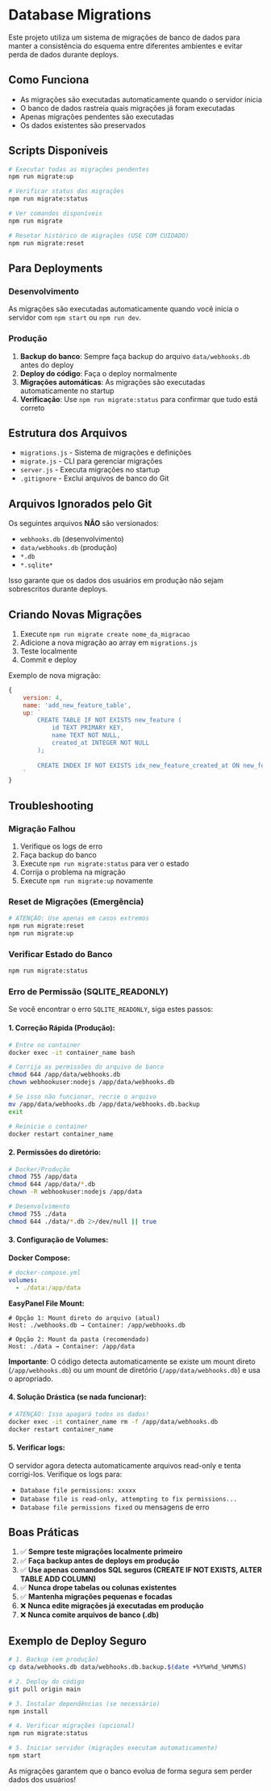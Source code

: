 # Database Migrations

Este projeto utiliza um sistema de migrações de banco de dados para manter a consistência do esquema entre diferentes ambientes e evitar perda de dados durante deploys.

## Como Funciona

- As migrações são executadas automaticamente quando o servidor inicia
- O banco de dados rastreia quais migrações já foram executadas
- Apenas migrações pendentes são executadas
- Os dados existentes são preservados

## Scripts Disponíveis

```bash
# Executar todas as migrações pendentes
npm run migrate:up

# Verificar status das migrações
npm run migrate:status

# Ver comandos disponíveis
npm run migrate

# Resetar histórico de migrações (USE COM CUIDADO)
npm run migrate:reset
```

## Para Deployments

### Desenvolvimento
As migrações são executadas automaticamente quando você inicia o servidor com `npm start` ou `npm run dev`.

### Produção
1. **Backup do banco**: Sempre faça backup do arquivo `data/webhooks.db` antes do deploy
2. **Deploy do código**: Faça o deploy normalmente
3. **Migrações automáticas**: As migrações são executadas automaticamente no startup
4. **Verificação**: Use `npm run migrate:status` para confirmar que tudo está correto

## Estrutura dos Arquivos

- `migrations.js` - Sistema de migrações e definições
- `migrate.js` - CLI para gerenciar migrações
- `server.js` - Executa migrações no startup
- `.gitignore` - Exclui arquivos de banco do Git

## Arquivos Ignorados pelo Git

Os seguintes arquivos **NÃO** são versionados:
- `webhooks.db` (desenvolvimento)
- `data/webhooks.db` (produção)
- `*.db`
- `*.sqlite*`

Isso garante que os dados dos usuários em produção não sejam sobrescritos durante deploys.

## Criando Novas Migrações

1. Execute `npm run migrate create nome_da_migracao`
2. Adicione a nova migração ao array em `migrations.js`
3. Teste localmente
4. Commit e deploy

Exemplo de nova migração:
```javascript
{
    version: 4,
    name: 'add_new_feature_table',
    up: `
        CREATE TABLE IF NOT EXISTS new_feature (
            id TEXT PRIMARY KEY,
            name TEXT NOT NULL,
            created_at INTEGER NOT NULL
        );
        
        CREATE INDEX IF NOT EXISTS idx_new_feature_created_at ON new_feature(created_at);
    `
}
```

## Troubleshooting

### Migração Falhou
1. Verifique os logs de erro
2. Faça backup do banco
3. Execute `npm run migrate:status` para ver o estado
4. Corrija o problema na migração
5. Execute `npm run migrate:up` novamente

### Reset de Migrações (Emergência)
```bash
# ATENÇÃO: Use apenas em casos extremos
npm run migrate:reset
npm run migrate:up
```

### Verificar Estado do Banco
```bash
npm run migrate:status
```

### Erro de Permissão (SQLITE_READONLY)
Se você encontrar o erro `SQLITE_READONLY`, siga estes passos:

#### 1. **Correção Rápida (Produção)**:
```bash
# Entre no container
docker exec -it container_name bash

# Corrija as permissões do arquivo de banco
chmod 644 /app/data/webhooks.db
chown webhookuser:nodejs /app/data/webhooks.db

# Se isso não funcionar, recrie o arquivo
mv /app/data/webhooks.db /app/data/webhooks.db.backup
exit

# Reinicie o container
docker restart container_name
```

#### 2. **Permissões do diretório**:
```bash
# Docker/Produção
chmod 755 /app/data
chmod 644 /app/data/*.db
chown -R webhookuser:nodejs /app/data

# Desenvolvimento
chmod 755 ./data
chmod 644 ./data/*.db 2>/dev/null || true
```

#### 3. **Configuração de Volumes**:

**Docker Compose:**
```yaml
# docker-compose.yml
volumes:
  - ./data:/app/data
```

**EasyPanel File Mount:**
```
# Opção 1: Mount direto do arquivo (atual)
Host: ./webhooks.db → Container: /app/webhooks.db

# Opção 2: Mount da pasta (recomendado)  
Host: ./data → Container: /app/data
```

**Importante**: O código detecta automaticamente se existe um mount direto (`/app/webhooks.db`) ou um mount de diretório (`/app/data/webhooks.db`) e usa o apropriado.

#### 4. **Solução Drástica (se nada funcionar)**:
```bash
# ATENÇÃO: Isso apagará todos os dados!
docker exec -it container_name rm -f /app/data/webhooks.db
docker restart container_name
```

#### 5. **Verificar logs**:
O servidor agora detecta automaticamente arquivos read-only e tenta corrigi-los. Verifique os logs para:
- `Database file permissions: xxxxx`
- `Database file is read-only, attempting to fix permissions...`
- `Database file permissions fixed` ou mensagens de erro

## Boas Práticas

1. ✅ **Sempre teste migrações localmente primeiro**
2. ✅ **Faça backup antes de deploys em produção**
3. ✅ **Use apenas comandos SQL seguros (CREATE IF NOT EXISTS, ALTER TABLE ADD COLUMN)**
4. ✅ **Nunca drope tabelas ou colunas existentes**
5. ✅ **Mantenha migrações pequenas e focadas**
6. ❌ **Nunca edite migrações já executadas em produção**
7. ❌ **Nunca comite arquivos de banco (.db)**

## Exemplo de Deploy Seguro

```bash
# 1. Backup (em produção)
cp data/webhooks.db data/webhooks.db.backup.$(date +%Y%m%d_%H%M%S)

# 2. Deploy do código
git pull origin main

# 3. Instalar dependências (se necessário)
npm install

# 4. Verificar migrações (opcional)
npm run migrate:status

# 5. Iniciar servidor (migrações executam automaticamente)
npm start
```

As migrações garantem que o banco evolua de forma segura sem perder dados dos usuários!